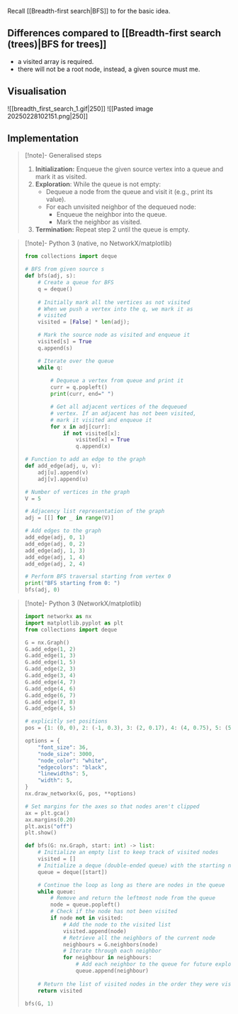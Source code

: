 Recall [[Breadth-first search|BFS]] to for the basic idea.
## Differences compared to [[Breadth-first search (trees)|BFS for trees]]
- a visited array is required.
- there will not be a root node, instead, a given source must me.
## Visualisation
![[breadth_first_search_1.gif|250]]
![[Pasted image 20250228102151.png|250]]
## Implementation
> [!note]- Generalised steps
> 1. **Initialization:** Enqueue the given source vertex into a queue and mark it as visited. 
> 2. **Exploration**: While the queue is not empty: 
>     - Dequeue a node from the queue and visit it (e.g., print its value). 
>     - For each unvisited neighbor of the dequeued node: 
>         - Enqueue the neighbor into the queue. 
>         - Mark the neighbor as visited. 
> 3. **Termination:** Repeat step 2 until the queue is empty.

> [!note]- Python 3 (native, no NetworkX/matplotlib)
> 
> ```python
> from collections import deque
> 
> # BFS from given source s
> def bfs(adj, s):
>     # Create a queue for BFS
>     q = deque()
>     
>     # Initially mark all the vertices as not visited
>     # When we push a vertex into the q, we mark it as 
>     # visited
>     visited = [False] * len(adj);
> 
>     # Mark the source node as visited and enqueue it
>     visited[s] = True
>     q.append(s)
> 
>     # Iterate over the queue
>     while q:
>       
>         # Dequeue a vertex from queue and print it
>         curr = q.popleft()
>         print(curr, end=" ")
> 
>         # Get all adjacent vertices of the dequeued 
>         # vertex. If an adjacent has not been visited, 
>         # mark it visited and enqueue it
>         for x in adj[curr]:
>             if not visited[x]:
>                 visited[x] = True
>                 q.append(x)
> 
> # Function to add an edge to the graph
> def add_edge(adj, u, v):
>     adj[u].append(v)
>     adj[v].append(u)
> 
> # Number of vertices in the graph
> V = 5
> 
> # Adjacency list representation of the graph
> adj = [[] for _ in range(V)]
> 
> # Add edges to the graph
> add_edge(adj, 0, 1)
> add_edge(adj, 0, 2)
> add_edge(adj, 1, 3)
> add_edge(adj, 1, 4)
> add_edge(adj, 2, 4)
> 
> # Perform BFS traversal starting from vertex 0
> print("BFS starting from 0: ")
> bfs(adj, 0)
> ```

> [!note]- Python 3 (NetworkX/matplotlib)
> ```python
> import networkx as nx
> import matplotlib.pyplot as plt
> from collections import deque
> 
> G = nx.Graph()
> G.add_edge(1, 2)
> G.add_edge(1, 3)
> G.add_edge(1, 5)
> G.add_edge(2, 3)
> G.add_edge(3, 4)
> G.add_edge(4, 7)
> G.add_edge(4, 6)
> G.add_edge(6, 7)
> G.add_edge(7, 8)
> G.add_edge(4, 5)
> 
> # explicitly set positions
> pos = {1: (0, 0), 2: (-1, 0.3), 3: (2, 0.17), 4: (4, 0.75), 5: (5, 0.03), 6: (6, 0.49), 7: (7, 0.25), 8: (8, 0.65)}
> 
> options = {
>     "font_size": 36,
>     "node_size": 3000,
>     "node_color": "white",
>     "edgecolors": "black",
>     "linewidths": 5,
>     "width": 5,
> }
> nx.draw_networkx(G, pos, **options)
> 
> # Set margins for the axes so that nodes aren't clipped
> ax = plt.gca()
> ax.margins(0.20)
> plt.axis("off")
> plt.show()
> 
> def bfs(G: nx.Graph, start: int) -> list:
>     # Initialize an empty list to keep track of visited nodes
>     visited = []
>     # Initialize a deque (double-ended queue) with the starting node
>     queue = deque([start])
> 
>     # Continue the loop as long as there are nodes in the queue
>     while queue:
>         # Remove and return the leftmost node from the queue
>         node = queue.popleft()
>         # Check if the node has not been visited
>         if node not in visited:
>             # Add the node to the visited list
>             visited.append(node)
>             # Retrieve all the neighbors of the current node
>             neighbours = G.neighbors(node)
>             # Iterate through each neighbor
>             for neighbour in neighbours:
>                 # Add each neighbor to the queue for future exploration
>                 queue.append(neighbour)
>     
>     # Return the list of visited nodes in the order they were visited
>     return visited
> 
> bfs(G, 1)
> ```